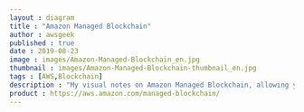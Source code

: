 ```yaml
---
layout : diagram
title : "Amazon Managed Blockchain"
author : awsgeek
published : true
date : 2019-08-23
image : images/Amazon-Managed-Blockchain_en.jpg
thumbnail : images/Amazon-Managed-Blockchain-thumbnail_en.jpg
tags : [AWS,Blockchain]
description : "My visual notes on Amazon Managed Blockchain, allowing you to easily create and manage scalable blockchain networks"
product : https://aws.amazon.com/managed-blockchain/
---
```

